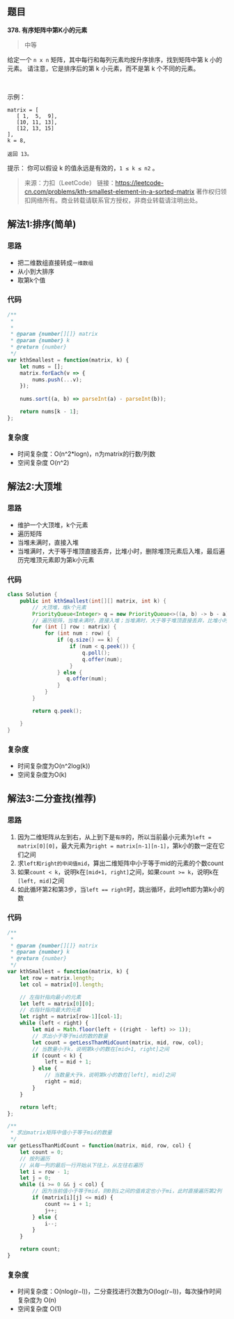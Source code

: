 ## 题目
**378. 有序矩阵中第K小的元素**
>中等

给定一个 `n x n` 矩阵，其中每行和每列元素均按升序排序，找到矩阵中第 k 小的元素。
请注意，它是排序后的第 k 小元素，而不是第 k 个不同的元素。

 

示例：
```
matrix = [
   [ 1,  5,  9],
   [10, 11, 13],
   [12, 13, 15]
],
k = 8,

返回 13。
```

提示：
你可以假设 k 的值永远是有效的，`1 ≤ k ≤ n2` 。

>来源：力扣（LeetCode）
链接：https://leetcode-cn.com/problems/kth-smallest-element-in-a-sorted-matrix
著作权归领扣网络所有。商业转载请联系官方授权，非商业转载请注明出处。

## 解法1:排序(简单)
### 思路
* 把二维数组直接转成`一维数组`
* 从小到大排序
* 取第k个值


### 代码
```js
/**
 * 
 * 
 * @param {number[][]} matrix
 * @param {number} k
 * @return {number}
 */
var kthSmallest = function(matrix, k) {
    let nums = [];
    matrix.forEach(v => {
        nums.push(...v);
    });
    
    nums.sort((a, b) => parseInt(a) - parseInt(b));

    return nums[k - 1];
};
```
### 复杂度
* 时间复杂度：O(n^2*logn)，n为matrix的行数/列数
* 空间复杂度 O(n^2)

## 解法2:大顶堆
### 思路
* 维护一个大顶堆，k个元素
* 遍历矩阵
* 当堆未满时，直接入堆
* 当堆满时，大于等于堆顶直接丢弃，比堆小时，删除堆顶元素后入堆，最后遍历完堆顶元素即为第k小元素
### 代码
```java
class Solution {
    public int kthSmallest(int[][] matrix, int k) {
        // 大顶堆，堆k个元素
        PriorityQueue<Integer> q = new PriorityQueue<>((a, b) -> b - a);
        // 遍历矩阵，当堆未满时，直接入堆；当堆满时，大于等于堆顶直接丢弃，比堆小时，删除堆顶元素后入堆，最后遍历完堆顶元素即为第k小元素
        for (int [] row : matrix) {
            for (int num : row) {
                if (q.size() == k) {
                    if (num < q.peek()) {
                        q.poll();
                        q.offer(num);
                    }                    
                } else {
                   q.offer(num);
                }
            }
        }

        return q.peek();

    }
}
```
### 复杂度
* 时间复杂度为O(n^2log(k))
* 空间复杂度为O(k)

## 解法3:二分查找(推荐)
### 思路
1. 因为二维矩阵从左到右，从上到下是`有序`的，所以当前最小元素为`left = matrix[0][0]`，最大元素为`right = matrix[n-1][n-1]`，第k小的数一定在它们之间
2. 求`left和right的中间值mid`，算出二维矩阵中小于等于mid的元素的个数count
3. 如果`count < k`，说明k在`[mid+1, right]`之间，如果`count >= k`，说明k在`[left, mid]`之间
4. 如此循环第2和第3步，当`left == right`时，跳出循环，此时left即为第k小的数

### 代码
```js
/**
 * 
 * @param {number[][]} matrix
 * @param {number} k
 * @return {number}
 */
var kthSmallest = function(matrix, k) {
    let row = matrix.length;
    let col = matrix[0].length;

    // 左指针指向最小的元素
    let left = matrix[0][0];
    // 右指针指向最大的元素
    let right = matrix[row-1][col-1];
    while (left < right) {
        let mid = Math.floor(left + ((right - left) >> 1));
        // 求出小于等于mid的数的数量
        let count = getLessThanMidCount(matrix, mid, row, col);
        // 当数量小于k，说明第k小的数在[mid+1, right]之间
        if (count < k) {
            left = mid + 1;
        } else {
            // 当数量大于k，说明第k小的数在[left], mid]之间
            right = mid;
        }
    }

    return left;
};

/**
 * 求出matrix矩阵中值小于等于mid的数量
 */
var getLessThanMidCount = function(matrix, mid, row, col) {
    let count = 0;
    // 按列遍历
    // 从每一列的最后一行开始从下往上，从左往右遍历
    let i = row - 1;
    let j = 0;
    while (i >= 0 && j < col) {
        // 因为当前值小于等于mid，则0到i之间的值肯定也小于mi，此时直接遍历第2列
        if (matrix[i][j] <= mid) {
            count += i + 1;
            j++;
        } else {
            i--;
        }
    }

    return count;
}
```
### 复杂度
 * 时间复杂度：O(nlog(r−l))，二分查找进行次数为O(log(r−l))，每次操作时间复杂度为 O(n)
 * 空间复杂度 O(1)
